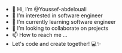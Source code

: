 - 👋 Hi, I’m @Youssef-abdelouali
- 👀 I’m interested in software engineer
- 🌱 I’m currently learning software engineer
- 💞️ I’m looking to collaborate on projects
- 📫 How to reach me ...
- Let's code and create together! 💻✨

<!---
Youssef-abdelouali/Youssef-abdelouali is a ✨ special ✨ repository because its `README.md` (this file) appears on your GitHub profile.
You can click the Preview link to take a look at your changes.
--->
